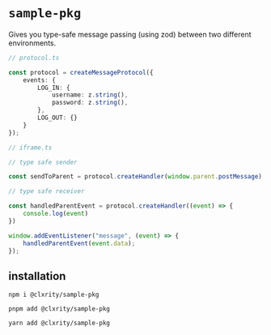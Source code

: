 # `sample-pkg`

Gives you type-safe message passing (using zod) between two different environments.

```ts
// protocol.ts

const protocol = createMessageProtocol({
    events: {
        LOG_IN: {
            username: z.string(),
            password: z.string(),
        },
        LOG_OUT: {}
    }
});

// iframe.ts

// type safe sender

const sendToParent = protocol.createHandler(window.parent.postMessage);

// type safe receiver

const handledParentEvent = protocol.createHandler((event) => {
    console.log(event)
})

window.addEventListener("message", (event) => {
    handledParentEvent(event.data);
});
```

## installation

```node
npm i @clxrity/sample-pkg
```

```node
pnpm add @clxrity/sample-pkg
```

```node
yarn add @clxrity/sample-pkg
```
